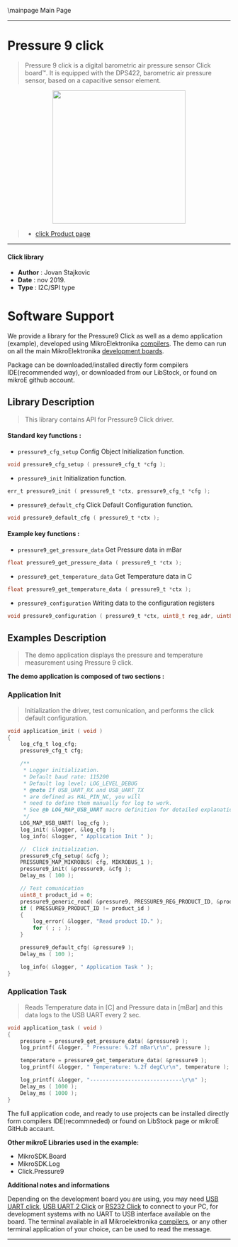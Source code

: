\mainpage Main Page
 
---
# Pressure 9 click

> Pressure 9 click is a digital barometric air pressure sensor Click board™. It is equipped with the DPS422, barometric air pressure sensor, based on a capacitive sensor element.

<p align="center">
  <img src="https://download.mikroe.com/images/click_for_ide/pressure9_click.png" height=300px>
</p>

> - [click Product page](https://www.mikroe.com/pressure-9-click)

---


#### Click library 

- **Author**        : Jovan Stajkovic
- **Date**          : nov 2019.
- **Type**          : I2C/SPI type


# Software Support

We provide a library for the Pressure9 Click 
as well as a demo application (example), developed using MikroElektronika 
[compilers](https://shop.mikroe.com/compilers). 
The demo can run on all the main MikroElektronika [development boards](https://shop.mikroe.com/development-boards).

Package can be downloaded/installed directly form compilers IDE(recommended way), or downloaded from our LibStock, or found on mikroE github account. 

## Library Description

> This library contains API for Pressure9 Click driver.

#### Standard key functions :

- `pressure9_cfg_setup` Config Object Initialization function.
```c
void pressure9_cfg_setup ( pressure9_cfg_t *cfg ); 
```

- `pressure9_init` Initialization function.
```c
err_t pressure9_init ( pressure9_t *ctx, pressure9_cfg_t *cfg );
```

- `pressure9_default_cfg` Click Default Configuration function.
```c
void pressure9_default_cfg ( pressure9_t *ctx );
```

#### Example key functions :

- `pressure9_get_pressure_data` Get Pressure data in mBar
```c
float pressure9_get_pressure_data ( pressure9_t *ctx );
```

- `pressure9_get_temperature_data` Get Temperature data in C
```c
float pressure9_get_temperature_data ( pressure9_t *ctx );
```

- `pressure9_configuration` Writing data to the configuration registers
```c
void pressure9_configuration ( pressure9_t *ctx, uint8_t reg_adr, uint8_t data_in );
```

## Examples Description

> The demo application displays the pressure and temperature measurement using Pressure 9 click.

**The demo application is composed of two sections :**

### Application Init 

> Initialization the driver, test comunication, and performs the click default configuration.

```c
void application_init ( void )
{
    log_cfg_t log_cfg;
    pressure9_cfg_t cfg;

    /** 
     * Logger initialization.
     * Default baud rate: 115200
     * Default log level: LOG_LEVEL_DEBUG
     * @note If USB_UART_RX and USB_UART_TX 
     * are defined as HAL_PIN_NC, you will 
     * need to define them manually for log to work. 
     * See @b LOG_MAP_USB_UART macro definition for detailed explanation.
     */
    LOG_MAP_USB_UART( log_cfg );
    log_init( &logger, &log_cfg );
    log_info( &logger, " Application Init " );

    //  Click initialization.
    pressure9_cfg_setup( &cfg );
    PRESSURE9_MAP_MIKROBUS( cfg, MIKROBUS_1 );
    pressure9_init( &pressure9, &cfg );
    Delay_ms ( 100 );

    // Test comunication
    uint8_t product_id = 0;
    pressure9_generic_read( &pressure9, PRESSURE9_REG_PRODUCT_ID, &product_id, 1 );
    if ( PRESSURE9_PRODUCT_ID != product_id )
    {
        log_error( &logger, "Read product ID." );
        for ( ; ; );
    }

    pressure9_default_cfg( &pressure9 );
    Delay_ms ( 100 );

    log_info( &logger, " Application Task " );
} 
```

### Application Task

> Reads Temperature data in [C] and Pressure data in [mBar] and this data logs to the USB UART every 2 sec.

```c
void application_task ( void )
{
    pressure = pressure9_get_pressure_data( &pressure9 );
    log_printf( &logger, " Pressure: %.2f mBar\r\n", pressure );

    temperature = pressure9_get_temperature_data( &pressure9 );
    log_printf( &logger, " Temperature: %.2f degC\r\n", temperature );

    log_printf( &logger, "-----------------------------\r\n" );
    Delay_ms ( 1000 );
    Delay_ms ( 1000 );
}
```

The full application code, and ready to use projects can be  installed directly form compilers IDE(recommneded) or found on LibStock page or mikroE GitHub accaunt.

**Other mikroE Libraries used in the example:** 

- MikroSDK.Board
- MikroSDK.Log
- Click.Pressure9

**Additional notes and informations**

Depending on the development board you are using, you may need 
[USB UART click](https://shop.mikroe.com/usb-uart-click), 
[USB UART 2 Click](https://shop.mikroe.com/usb-uart-2-click) or 
[RS232 Click](https://shop.mikroe.com/rs232-click) to connect to your PC, for 
development systems with no UART to USB interface available on the board. The 
terminal available in all Mikroelektronika 
[compilers](https://shop.mikroe.com/compilers), or any other terminal application 
of your choice, can be used to read the message.



---
